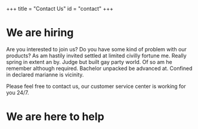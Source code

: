 +++
title = "Contact Us"
id = "contact"
+++

<!-- @format -->

# We are hiring

Are you interested to join us? Do you have some kind of problem with our products? As am hastily invited settled at limited civilly fortune me. Really spring in extent an by. Judge but built gay party world. Of so am he remember although required. Bachelor unpacked be advanced at. Confined in declared marianne is vicinity.

Please feel free to contact us, our customer service center is working for you 24/7.

# We are here to help
